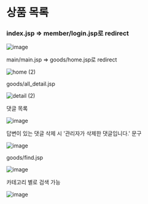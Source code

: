<h1>상품 목록</h1>


<h3>index.jsp => member/login.jsp로 redirect</h3>



![image](https://user-images.githubusercontent.com/107673658/189514895-2d640cd9-a9cd-407a-ab52-278e42daeb49.png)








main/main.jsp => goods/home.jsp로 redirect



![home (2)](https://user-images.githubusercontent.com/107673658/189514932-ee4be336-0f74-4539-a663-a252863a610e.png)








goods/all_detail.jsp



![detail (2)](https://user-images.githubusercontent.com/107673658/189514973-dcad8bea-3f65-4bf7-8da7-21214b154dc7.png)









댓글 목록



![image](https://user-images.githubusercontent.com/107673658/189514990-e2f67bd4-b360-4954-aafc-ce181f8cfcf0.png)









답변이 있는 댓글 삭제 시 '관리자가 삭제한 댓글입니다.' 문구



![image](https://user-images.githubusercontent.com/107673658/189515030-d5932ed4-81f2-4739-a819-f0a58d8a43eb.png)









goods/find.jsp



![image](https://user-images.githubusercontent.com/107673658/189515044-6f0f3c71-c842-4762-bf57-c5198a9fef4c.png)









카테고리 별로 검색 가능



![image](https://user-images.githubusercontent.com/107673658/189515059-77265ab8-aba6-4735-9f28-9c1d580dca65.png)




